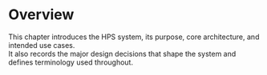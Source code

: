 
# Overview

This chapter introduces the HPS system, its purpose, core architecture, and intended use cases.  
It also records the major design decisions that shape the system and defines terminology used throughout.
